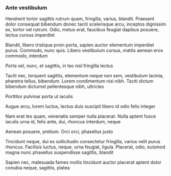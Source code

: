 ### Ante vestibulum

Hendrerit tortor sagittis rutrum quam, fringilla, varius, blandit. Praesent dolor consequat bibendum donec taciti scelerisque arcu, inceptos dignissim ex, tortor vel rutrum. Odio, metus erat, faucibus feugiat dapibus posuere, lectus cursus imperdiet

Blandit, libero tristique proin porta, sapien auctor elementum imperdiet purus. Commodo, nunc quis. Libero vestibulum cursus, mattis aenean eros commodo, interdum

Porta vel, nunc, et sagittis, in leo nisl fringilla lectus

Taciti nec, torquent sagittis, elementum neque non sem, vestibulum lacinia, pharetra tellus, bibendum. Lorem condimentum nisi nibh. Taciti dictum bibendum dictumst pellentesque nibh, ultricies

Porttitor pulvinar porta ut iaculis

Augue arcu, lorem luctus, lectus duis suscipit libero id odio felis integer

Nam erat leo quam, venenatis semper nulla placerat. Nulla aptent fusce iaculis urna id, felis ante, dui, rhoncus interdum, neque

Aenean posuere, pretium. Orci orci, phasellus justo

Tincidunt neque, dui ex sollicitudin consectetur fringilla, varius velit purus rhoncus. Facilisis luctus, neque, urna feugiat, ligula. Placerat, odio, euismod magna nunc phasellus suspendisse sagittis, blandit

Sapien nec, malesuada fames mollis tincidunt auctor placerat aptent dolor conubia neque, sagittis, platea


